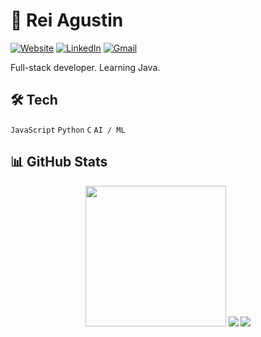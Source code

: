 # 👋 Rei Agustin

[![Website](https://img.shields.io/badge/site-reiagustin.dev-0081A3?style=for-the-badge&logo=googlechrome)](https://reiagustin-dev.vercel.app)
[![LinkedIn](https://img.shields.io/badge/-LinkedIn-0A66C2?style=for-the-badge&logo=linkedin&logoColor=white)](https://linkedin.com/in/reiagustin)
[![Gmail](https://img.shields.io/badge/Gmail-D14836?style=for-the-badge&logo=gmail&logoColor=white)](mailto:reidennisagustin@gmail.com)

Full-stack developer. Learning Java.

## 🛠 Tech
`JavaScript` `Python` `C` `AI / ML`

## 📊 GitHub Stats
<p align="center">
  <img height="225" width="auto" src ="https://github-readme-stats.vercel.app/api/top-langs/?username=francoduenas11&hide_border=true&layout=compact&theme=react">
  <img height="auto" width="auto" src ="https://github-readme-stats.vercel.app/api?username=francoduenas11&hide_border=true&show_icons=true&theme=github_dark">
  <img height="auto" width="auto" src ="https://github-readme-streak-stats.herokuapp.com?user=francoduenas11&theme=codeSTACKr&hide_border=true&background=FFFFFF00">
</p>
